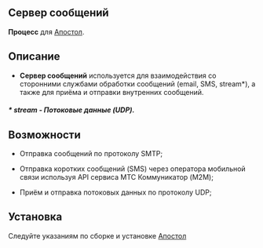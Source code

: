 Сервер сообщений
-
**Процесс** для [Апостол](https://github.com/ufocomp/apostol-aws).

Описание
-
* **Сервер сообщений** используется для взаимодействия со сторонними службами обработки сообщений (email, SMS, stream*), а также для приёма и отправки внутренних сообщений.

##### * stream - Потоковые данные (UDP).

Возможности
-

- Отправка сообщений по протоколу SMTP;

- Отправка коротких сообщений (SMS) через оператора мобильной связи используя API сервиса МТС Коммуникатор (M2M);

- Приём и отправка потоковых данных по протоколу UDP;

Установка
-
Следуйте указаниям по сборке и установке [Апостол](https://github.com/ufocomp/apostol-aws#%D1%81%D0%B1%D0%BE%D1%80%D0%BA%D0%B0-%D0%B8-%D1%83%D1%81%D1%82%D0%B0%D0%BD%D0%BE%D0%B2%D0%BA%D0%B0)

